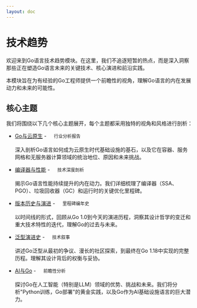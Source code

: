```yaml
---
layout: doc
---
```

# 技术趋势

欢迎来到Go语言技术趋势模块。在这里，我们不追逐短暂的热点，而是深入洞察那些正在塑造Go语言未来的关键技术、核心演进和前沿实践。

本模块旨在为有经验的Go工程师提供一个前瞻性的视角，理解Go语言的内在发展动力和未来的可能性。

## 核心主题

我们将围绕以下几个核心主题展开，每个主题都采用独特的视角和风格进行剖析：

<div class="vp-doc">
  <ul>
    <li>
      <a href="./cloud-native.md">Go与云原生</a> - <span class="custom-tag">行业分析报告</span>
      <p>深入剖析Go语言如何成为云原生时代基础设施的基石，以及它在容器、服务网格和无服务器计算领域的统治地位、原因和未来挑战。</p>
    </li>
    <li>
      <a href="./compiler-improvements.md">编译器与性能</a> - <span class="custom-tag">技术深度剖析</span>
      <p>揭示Go语言性能持续提升的内在动力。我们详细梳理了编译器（SSA、PGO）、垃圾回收器（GC）和运行时的关键优化里程碑。</p>
    </li>
    <li>
      <a href="./version-history.md">版本历史与演进</a> - <span class="custom-tag">里程碑编年史</span>
      <p>以时间线的形式，回顾从Go 1.0到今天的演进历程，洞察其设计哲学的变迁和重大技术特性的迭代，理解Go的过去与未来。</p>
    </li>
    <li>
      <a href="./generics-evolution.md">泛型演进史</a> - <span class="custom-tag">技术叙事</span>
      <p>讲述Go泛型从最初的争议、漫长的社区探索，到最终在Go 1.18中实现的完整历程。理解其设计背后的权衡与妥协。</p>
    </li>
    <li>
      <a href="./ai-integration.md">AI与Go</a> - <span class="custom-tag">前瞻性分析</span>
      <p>探讨Go在人工智能（特别是LLM）领域的优势、挑战和未来。我们将分析"Python训练，Go部署"的黄金实践，以及Go作为AI基础设施语言的巨大潜力。</p>
    </li>
  </ul>
</div>

<style>
.custom-tag {
  display: inline-block;
  margin-left: 8px;
  padding: 2px 8px;
  border-radius: 4px;
  background-color: var(--vp-c-bg-soft);
  color: var(--vp-c-text-2);
  font-size: 12px;
  font-weight: 500;
  line-height: 1.5;
}
</style>